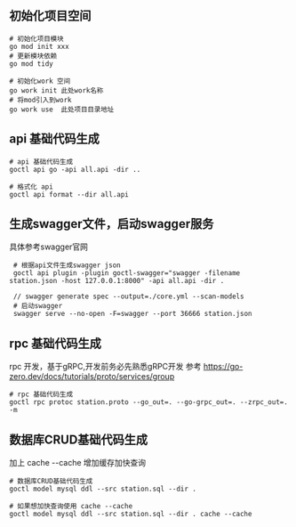 ## 初始化项目空间

``` shell
# 初始化项目模块
go mod init xxx
# 更新模块依赖
go mod tidy

# 初始化work 空间
go work init 此处work名称
# 将mod引入到work
go work use  此处项目目录地址
```

## api 基础代码生成

```shell
# api 基础代码生成
goctl api go -api all.api -dir ..

# 格式化 api
goctl api format --dir all.api
```

## 生成swagger文件，启动swagger服务

具体参考swagger官网

```shell
 # 根据api文件生成swagger json
 goctl api plugin -plugin goctl-swagger="swagger -filename station.json -host 127.0.0.1:8000" -api all.api -dir .
 
 // swagger generate spec --output=./core.yml --scan-models
 # 启动swagger
 swagger serve --no-open -F=swagger --port 36666 station.json
```

## rpc 基础代码生成

rpc 开发，基于gRPC,开发前务必先熟悉gRPC开发
参考 https://go-zero.dev/docs/tutorials/proto/services/group

```shell  
# rpc 基础代码生成
goctl rpc protoc station.proto --go_out=. --go-grpc_out=. --zrpc_out=. -m
```

## 数据库CRUD基础代码生成

加上 cache --cache 增加缓存加快查询

```shell
# 数据库CRUD基础代码生成
goctl model mysql ddl --src station.sql --dir .

# 如果想加快查询使用 cache --cache
goctl model mysql ddl --src station.sql --dir . cache --cache
```
